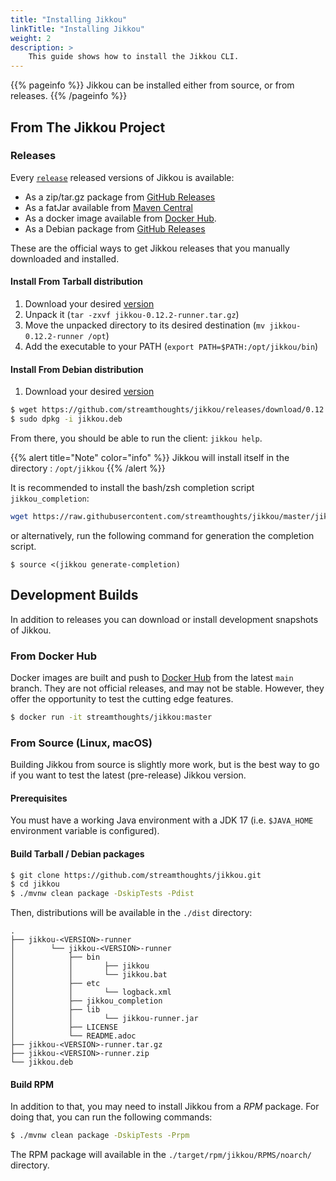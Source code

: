 ```yaml
---
title: "Installing Jikkou"
linkTitle: "Installing Jikkou"
weight: 2
description: >
    This guide shows how to install the Jikkou CLI.
---
```


{{% pageinfo %}}
Jikkou can be installed either from source, or from releases.
{{% /pageinfo %}}

## From The Jikkou Project

### Releases

Every [`release`](https://github.com/streamthoughts/jikkou/releases) released versions of Jikkou is available: 

* As a zip/tar.gz package from [GitHub Releases](https://github.com/streamthoughts/jikkou/releases/tag/v0.12.2)
* As a fatJar available from [Maven Central](https://repo.maven.apache.org/maven2/io/streamthoughts/jikkou/0.12.2/)
* As a docker image available from [Docker Hub](https://hub.docker.com/r/streamthoughts/jikkou).
* As a Debian package from [GitHub Releases](https://github.com/streamthoughts/jikkou/releases/tag/v0.12.2)

These are the official ways to get Jikkou releases that you manually downloaded and installed.

#### Install From Tarball distribution

1. Download your desired [version](https://github.com/streamthoughts/jikkou/releases)
2. Unpack it (`tar -zxvf jikkou-0.12.2-runner.tar.gz`)
3. Move the unpacked directory to its desired destination (`mv jikkou-0.12.2-runner /opt`)
4. Add the executable to your PATH (`export PATH=$PATH:/opt/jikkou/bin`)

#### Install From Debian distribution

1. Download your desired [version](https://github.com/streamthoughts/jikkou/releases)
```bash
$ wget https://github.com/streamthoughts/jikkou/releases/download/0.12.2/jikkou.deb
$ sudo dpkg -i jikkou.deb
```

From there, you should be able to run the client: `jikkou help`.

{{% alert title="Note" color="info" %}}
Jikkou will install itself in the directory :  `/opt/jikkou`
{{% /alert %}}

It is recommended to install the bash/zsh completion script `jikkou_completion`:

```bash
wget https://raw.githubusercontent.com/streamthoughts/jikkou/master/jikkou_completion . jikkou_completion
```

or alternatively, run the following command for generation the completion script.

```
$ source <(jikkou generate-completion)
```

## Development Builds

In addition to releases you can download or install development snapshots of Jikkou.

### From Docker Hub

Docker images are built and push to [Docker Hub](https://hub.docker.com/r/streamthoughts/jikkou) from the latest `main` branch. 
They are not official releases, and may not be stable. 
However, they offer the opportunity to test the cutting edge features.

```bash
$ docker run -it streamthoughts/jikkou:master
```

### From Source (Linux, macOS)

Building Jikkou from source is slightly more work, but is the best way to go if you want to test the latest (pre-release) Jikkou version.

#### Prerequisites

You must have a working Java environment with a JDK 17 (i.e. `$JAVA_HOME` environment variable is configured).

#### Build Tarball / Debian packages

```bash
$ git clone https://github.com/streamthoughts/jikkou.git
$ cd jikkou
$ ./mvnw clean package -DskipTests -Pdist
```

Then, distributions will be available in the `./dist` directory:
```
.
├── jikkou-<VERSION>-runner
│        └── jikkou-<VERSION>-runner
│            ├── bin
│            │       ├── jikkou
│            │       └── jikkou.bat
│            ├── etc
│            │       └── logback.xml
│            ├── jikkou_completion
│            ├── lib
│            │       └── jikkou-runner.jar
│            ├── LICENSE
│            └── README.adoc
├── jikkou-<VERSION>-runner.tar.gz
├── jikkou-<VERSION>-runner.zip
└── jikkou.deb
```

#### Build RPM

In addition to that, you may need to install Jikkou from a _RPM_ package. For doing that, you can run the following commands:

```bash
$ ./mvnw clean package -DskipTests -Prpm
```

The RPM package will available in the `./target/rpm/jikkou/RPMS/noarch/` directory.